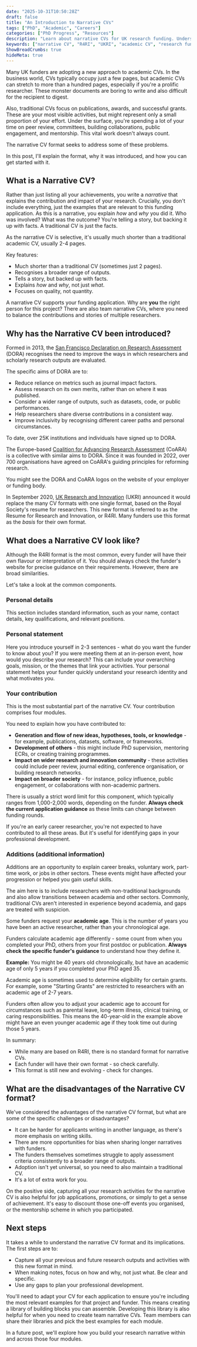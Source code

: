```yaml
---
date: "2025-10-31T10:50:28Z"
draft: false
title: "An Introduction to Narrative CVs"
tags: ["PhD", "Academic", "Careers"]
categories: ["PhD Progress", "Resources"]
description: "Learn about narrative CVs for UK research funding. Understand the R4RI format, UKRI requirements, and how to showcase your impact beyond publications."
keywords: ["narrative CV", "R4RI", "UKRI", "academic CV", "research funding", "grant applications", "DORA", "CoARA", "researcher resume", "UK research funders"]
ShowBreadCrumbs: true
hideMeta: true
---
```


Many UK funders are adopting a new approach to academic CVs. In the business world, CVs typically occupy just a few pages, but academic CVs can stretch to more than a hundred pages, especially if you're a prolific researcher. These monster documents are boring to write and also difficult for the recipient to digest. 

Also, traditional CVs focus on publications, awards, and successful grants. These are your most visible activities, but might represent only a small proportion of your effort. Under the surface, you're spending a lot of your time on peer review, committees, building collaborations, public engagement, and mentorship. This vital work doesn't always count.

The narrative CV format seeks to address some of these problems.

In this post, I'll explain the format, why it was introduced, and how you can get started with it.

## What is a Narrative CV?

Rather than just listing all your achievements, you write a *narrative* that explains the contribution and impact of your research. Crucially, you don't include everything, just the examples that are relevant to this funding application. As this is a narrative, you explain *how* and *why* you did it. Who was involved? What was the outcome? You're telling a story, but backing it up with facts. A traditional CV is just the facts.

As the narrative CV is selective, it's usually much shorter than a traditional academic CV, usually 2-4 pages. 

Key features:

- Much shorter than a traditional CV (sometimes just 2 pages).
- Recognises a broader range of outputs.
- Tells a story, but backed up with facts.
- Explains *how* and *why*, not just *what*.
- Focuses on quality, not quantity.

A narrative CV supports your funding application. Why are **you** the right person for this project? There are also team narrative CVs, where you need to balance the contributions and stories of multiple researchers. 

## Why has the Narrative CV been introduced?

Formed in 2013, the [San Francisco Declaration on Research Assessment](https://sfdora.org/2022/06/06/changing-the-narrative-considering-common-principles-for-the-use-of-narrative-cvs-in-grant-evaluation/) (DORA) recognises the need to improve the ways in which researchers and scholarly research outputs are evaluated. 

The specific aims of DORA are to:

- Reduce reliance on metrics such as journal impact factors.
- Assess research on its own merits, rather than on where it was published.
- Consider a wider range of outputs, such as datasets, code, or public performances.
- Help researchers share diverse contributions in a consistent way.
- Improve inclusivity by recognising different career paths and personal circumstances.

To date, over 25K institutions and individuals have signed up to DORA.

The Europe-based [Coalition for Advancing Research Assessment](https://www.coara.org) (CoARA) is a collective with similar aims to DORA. Since it was founded in 2022, over 700 organisations have agreed on CoARA's guiding principles for reforming research. 

You might see the DORA and CoARA logos on the website of your employer or funding body.

In September 2020, [UK Research and Innovation](https://www.ukri.org/what-we-do/supporting-healthy-research-and-innovation-culture/research-and-innovation-culture/supporting-the-community-adoption-of-r4r-like-narrative-cvs/narrative-cvs-what-they-are-and-why-use-them/) (UKRI) announced it would replace the many CV formats with one single format, based on the Royal Society's resume for researchers. This new format is referred to as the Resume for Research and Innovation, or R4RI. Many funders use this format as the *basis* for their own format.

## What does a Narrative CV look like?

Although the R4RI format is the most common, every funder will have their own flavour or interpretation of it. You should always check the funder's website for precise guidance on their requirements. However, there are broad similarities. 

Let's take a look at the common components.

### Personal details

This section includes standard information, such as your name, contact details, key qualifications, and relevant positions.

### Personal statement

Here you introduce yourself in 2-3 sentences - what do you want the funder to know about you? If you were meeting them at an in-person event, how would you describe your research? This can include your overarching goals, mission, or the themes that link your activities. Your personal statement helps your funder quickly understand your research identity and what motivates you.

### Your contribution

This is the most substantial part of the narrative CV. Your contribution comprises four modules. 

You need to explain how you have contributed to:

- **Generation and flow of new ideas, hypotheses, tools, or knowledge** - for example, publications, datasets, software, or frameworks.
- **Development of others** - this might include PhD supervision, mentoring ECRs, or creating training programmes.
- **Impact on wider research and innovation community** - these activities could include peer review, journal editing, conference organisation, or building research networks.
- **Impact on broader society** - for instance, policy influence, public engagement, or collaborations with non-academic partners.

There is usually a strict word limit for this component, which typically ranges from 1,000-2,000 words, depending on the funder. **Always check the current application guidance** as these limits can change between funding rounds.

If you're an early career researcher, you're not expected to have contributed to all these areas. But it's useful for identifying gaps in your professional development.

### Additions (additional information)

Additions are an opportunity to explain career breaks, voluntary work, part-time work, or jobs in other sectors. These events might have affected your progression or helped you gain useful skills.

The aim here is to include researchers with non-traditional backgrounds and also allow transitions between academia and other sectors. Commonly, traditional CVs aren't interested in experience beyond academia, and gaps are treated with suspicion.

Some funders request your **academic age**. This is the number of years you have been an active researcher, rather than your chronological age. 

Funders calculate academic age differently - some count from when you completed your PhD, others from your first postdoc or publication. **Always check the specific funder's guidance** to understand how they define it.

**Example:** You might be 40 years old chronologically, but have an academic age of only 5 years if you completed your PhD aged 35.

Academic age is sometimes used to determine eligibility for certain grants. For example, some "Starting Grants" are restricted to researchers with an academic age of 2-7 years.

Funders often allow you to adjust your academic age to account for circumstances such as parental leave, long-term illness, clinical training, or caring responsibilities. This means the 40-year-old in the example above might have an even younger academic age if they took time out during those 5 years.

In summary:

- While many are based on R4RI, there is no standard format for narrative CVs.
- Each funder will have their own format - so check carefully.
- This format is still new and evolving - check for changes.

## What are the disadvantages of the Narrative CV format?

We've considered the advantages of the narrative CV format, but what are some of the specific challenges or disadvantages?

- It can be harder for applicants writing in another language, as there's more emphasis on writing skills.
- There are more opportunities for bias when sharing longer narratives with funders.
- The funders themselves sometimes struggle to apply assessment criteria consistently to a broader range of outputs.
- Adoption isn't yet universal, so you need to also maintain a traditional CV.
- It's a lot of extra work for you.

On the positive side, capturing all your research activities for the narrative CV is also helpful for job applications, promotions, or simply to get a sense of achievement. It's easy to discount those one-off events you organised, or the mentorship scheme in which you participated.

## Next steps

It takes a while to understand the narrative CV format and its implications. The first steps are to:

- Capture all your previous and future research outputs and activities with this new format in mind.
- When making notes, focus on how and why, not just what. Be clear and specific.
- Use any gaps to plan your professional development.

You'll need to adapt your CV for each application to ensure you're including the most relevant examples for that project and funder. This means creating a library of building blocks you can assemble. Developing this library is also helpful for when you need to create team narrative CVs. Team members can share their libraries and pick the best examples for each module. 

In a future post, we'll explore how you build your research narrative within and across those four modules.



